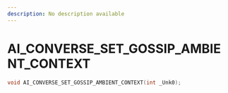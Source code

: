 ```yaml
---
description: No description available 
---
```


# AI_CONVERSE_SET_GOSSIP_AMBIENT_CONTEXT

```cpp
void AI_CONVERSE_SET_GOSSIP_AMBIENT_CONTEXT(int _Unk0);
```